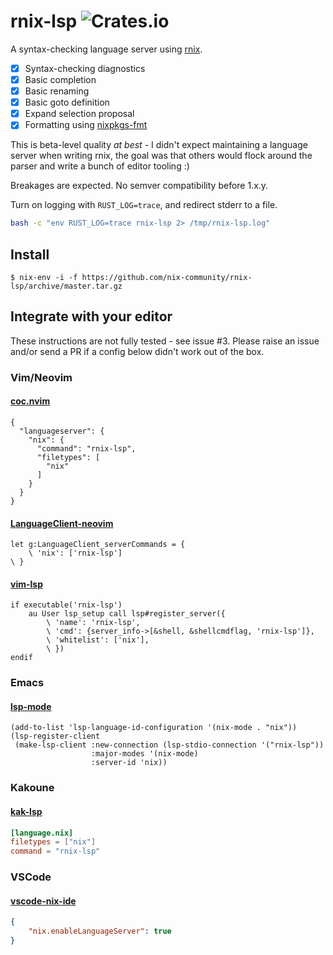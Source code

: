 # rnix-lsp ![Crates.io](https://img.shields.io/crates/v/rnix-lsp)

A syntax-checking language server using
[rnix](https://github.com/nix-community/rnix-parser).

- [x] Syntax-checking diagnostics
- [x] Basic completion
- [x] Basic renaming
- [x] Basic goto definition
- [x] Expand selection proposal
- [x] Formatting using [nixpkgs-fmt](https://github.com/nix-community/nixpkgs-fmt)

This is beta-level quality *at best* - I didn't expect maintaining a
language server when writing rnix, the goal was that others would
flock around the parser and write a bunch of editor tooling :)

Breakages are expected. No semver compatibility before 1.x.y.

Turn on logging with `RUST_LOG=trace`, and redirect stderr to a file.

```sh
bash -c "env RUST_LOG=trace rnix-lsp 2> /tmp/rnix-lsp.log"
```

## Install

```
$ nix-env -i -f https://github.com/nix-community/rnix-lsp/archive/master.tar.gz
```

## Integrate with your editor

These instructions are not fully tested - see issue #3. Please raise
an issue and/or send a PR if a config below didn't work out of the box.

### Vim/Neovim

#### [coc.nvim](https://github.com/neoclide/coc.nvim)

```vim
{
  "languageserver": {
    "nix": {
      "command": "rnix-lsp",
      "filetypes": [
        "nix"
      ]
    }
  }
}

```

#### [LanguageClient-neovim](https://github.com/autozimu/LanguageClient-neovim)

```vim
let g:LanguageClient_serverCommands = {
    \ 'nix': ['rnix-lsp']
\ }
```

#### [vim-lsp](https://github.com/prabirshrestha/vim-lsp)

```vim
if executable('rnix-lsp')
    au User lsp_setup call lsp#register_server({
        \ 'name': 'rnix-lsp',
        \ 'cmd': {server_info->[&shell, &shellcmdflag, 'rnix-lsp']},
        \ 'whitelist': ['nix'],
        \ })
endif
```

### Emacs

#### [lsp-mode](https://github.com/emacs-lsp/lsp-mode)

```elisp
(add-to-list 'lsp-language-id-configuration '(nix-mode . "nix"))
(lsp-register-client
 (make-lsp-client :new-connection (lsp-stdio-connection '("rnix-lsp"))
                  :major-modes '(nix-mode)
                  :server-id 'nix))
```

### Kakoune

#### [kak-lsp](https://github.com/kak-lsp/kak-lsp)

```toml
[language.nix]
filetypes = ["nix"]
command = "rnix-lsp"
```


### VSCode

#### [vscode-nix-ide](https://github.com/nix-community/vscode-nix-ide/)

```json
{
    "nix.enableLanguageServer": true
}
```
